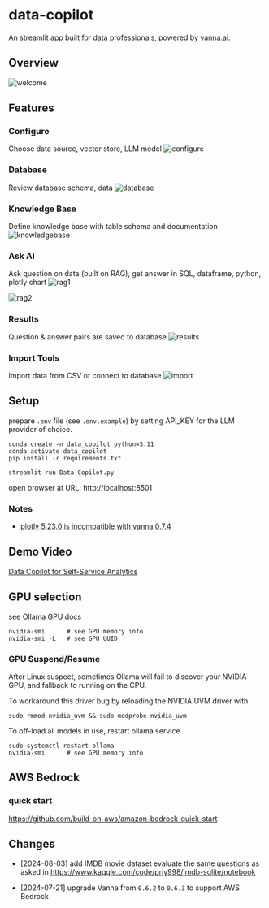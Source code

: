 # data-copilot

An streamlit app built for data professionals, powered by [vanna.ai](https://github.com/vanna-ai).

## Overview
![welcome](https://github.com/gongwork/data-copilot/blob/main/docs/p0-welcome.png)

## Features

### Configure
Choose data source, vector store, LLM model
![configure](https://github.com/gongwork/data-copilot/blob/main/docs/p1-config.png)


### Database
Review database schema, data
![database](https://github.com/gongwork/data-copilot/blob/main/docs/p2-database.png)


### Knowledge Base
Define knowledge base with table schema and documentation
![knowledgebase](https://github.com/gongwork/data-copilot/blob/main/docs/p3-knowledgebase.png)

### Ask AI
Ask question on data (built on RAG), get answer in SQL, dataframe, python, plotly chart
![rag1](https://github.com/gongwork/data-copilot/blob/main/docs/p4-rag-1.png)

![rag2](https://github.com/gongwork/data-copilot/blob/main/docs/p4-rag-2.png)

### Results
Question & answer pairs are saved to database
![results](https://github.com/gongwork/data-copilot/blob/main/docs/p5-results.png)

### Import Tools
Import data from CSV or connect to database
![import](https://github.com/gongwork/data-copilot/blob/main/docs/p9-import-sqlite.png)

## Setup

prepare `.env` file (see `.env.example`) by setting API_KEY for the LLM providor of choice.

```
conda create -n data_copilot python=3.11
conda activate data_copilot
pip install -r requirements.txt 

streamlit run Data-Copilot.py
```

open browser at URL: http://localhost:8501

### Notes
- [plotly 5.23.0 is incompatible with vanna 0.7.4](https://github.com/vanna-ai/vanna/issues/704)

## Demo Video

[Data Copilot for Self-Service Analytics](https://www.youtube.com/watch?v=RKSlUAFmbaM)



## GPU selection
see [Ollama GPU docs](https://github.com/ollama/ollama/blob/main/docs%2Fgpu.md)

```
nvidia-smi      # see GPU memory info
nvidia-smi -L   # see GPU UUID
```

### GPU Suspend/Resume
After Linux suspect, sometimes Ollama will fail to discover your NVIDIA GPU, and fallback to running on the CPU.

To workaround this driver bug by reloading the NVIDIA UVM driver with 
```
sudo rmmod nvidia_uvm && sudo modprobe nvidia_uvm
```

To off-load all models in use, restart ollama service
```
sudo systemctl restart ollama
nvidia-smi      # see GPU memory info
```

## AWS Bedrock

### quick start
https://github.com/build-on-aws/amazon-bedrock-quick-start


## Changes

- [2024-08-03] add IMDB movie dataset
evaluate the same questions as asked in https://www.kaggle.com/code/priy998/imdb-sqlite/notebook

- [2024-07-21] upgrade Vanna from `0.6.2` to `0.6.3` to support AWS Bedrock